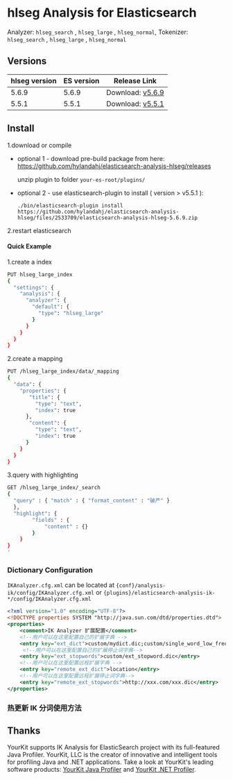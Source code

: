 hlseg Analysis for Elasticsearch
=============================

Analyzer: `hlseg_search` , `hlseg_large` , `hlseg_normal`, Tokenizer: `hlseg_search` , `hlseg_large` , `hlseg_normal`

Versions
--------

hlseg version | ES version | Release Link |
-----------|-----------|-----------
5.6.9| 5.6.9| Download: [v5.6.9](https://github.com/hylandahj/elasticsearch-analysis-hlseg/releases/tag/v5.6.9)
5.5.1| 5.5.1| Download: [v5.5.1](https://github.com/hylandahj/elasticsearch-analysis-hlseg/releases/tag/v5.5.1)

Install
-------

1.download or compile

* optional 1 - download pre-build package from here: https://github.com/hylandahj/elasticsearch-analysis-hlseg/releases
    
    unzip plugin to folder `your-es-root/plugins/`

* optional 2 - use elasticsearch-plugin to install ( version > v5.5.1 ):

    `./bin/elasticsearch-plugin install https://github.com/hylandahj/elasticsearch-analysis-hlseg/files/2533709/elasticsearch-analysis-hlseg-5.6.9.zip`

2.restart elasticsearch



#### Quick Example

1.create a index

```bash
PUT hlseg_large_index
{
  "settings": {
    "analysis": {
      "analyzer": {
        "default": {
          "type": "hlseg_large"
        }
      }
    }
  }
}
```

2.create a mapping

```bash
PUT /hlseg_large_index/data/_mapping
{
  "data": {
    "properties": {
       "title": {
         "type": "text",
         "index": true
      },
       "content": {
         "type": "text",
         "index": true
      }
    }
  }
}
```


3.query with highlighting

```bash
GET /hlseg_large_index/_search
{
  "query" : { "match" : { "format_content" : "破产" }
  },
  "highlight": {
        "fields" : {
            "content" : {}
        }
    }
}
'
```

### Dictionary Configuration

`IKAnalyzer.cfg.xml` can be located at `{conf}/analysis-ik/config/IKAnalyzer.cfg.xml`
or `{plugins}/elasticsearch-analysis-ik-*/config/IKAnalyzer.cfg.xml`

```xml
<?xml version="1.0" encoding="UTF-8"?>
<!DOCTYPE properties SYSTEM "http://java.sun.com/dtd/properties.dtd">
<properties>
	<comment>IK Analyzer 扩展配置</comment>
	<!--用户可以在这里配置自己的扩展字典 -->
	<entry key="ext_dict">custom/mydict.dic;custom/single_word_low_freq.dic</entry>
	 <!--用户可以在这里配置自己的扩展停止词字典-->
	<entry key="ext_stopwords">custom/ext_stopword.dic</entry>
 	<!--用户可以在这里配置远程扩展字典 -->
	<entry key="remote_ext_dict">location</entry>
 	<!--用户可以在这里配置远程扩展停止词字典-->
	<entry key="remote_ext_stopwords">http://xxx.com/xxx.dic</entry>
</properties>
```

### 热更新 IK 分词使用方法




Thanks
------
YourKit supports IK Analysis for ElasticSearch project with its full-featured Java Profiler.
YourKit, LLC is the creator of innovative and intelligent tools for profiling
Java and .NET applications. Take a look at YourKit's leading software products:
<a href="http://www.yourkit.com/java/profiler/index.jsp">YourKit Java Profiler</a> and
<a href="http://www.yourkit.com/.net/profiler/index.jsp">YourKit .NET Profiler</a>.
